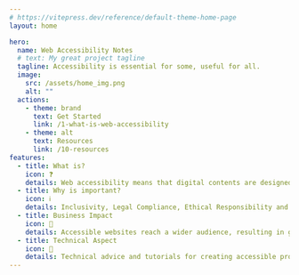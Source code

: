 ```yaml
---
# https://vitepress.dev/reference/default-theme-home-page
layout: home

hero:
  name: Web Accessibility Notes
  # text: My great project tagline
  tagline: Accessibility is essential for some, useful for all.
  image:
    src: /assets/home_img.png
    alt: ""
  actions:
    - theme: brand
      text: Get Started
      link: /1-what-is-web-accessibility
    - theme: alt
      text: Resources
      link: /10-resources
features:
  - title: What is?
    icon: ❓
    details: Web accessibility means that digital contents are designed and developed so that people with disabilities can use them.
  - title: Why is important?
    icon: ℹ️
    details: Inclusivity, Legal Compliance, Ethical Responsibility and much more...
  - title: Business Impact
    icon: 💼
    details: Accessible websites reach a wider audience, resulting in greater user engagement and satisfaction, and potentially more customers.
  - title: Technical Aspect
    icon: 🔧
    details: Technical advice and tutorials for creating accessible products.
---
```


